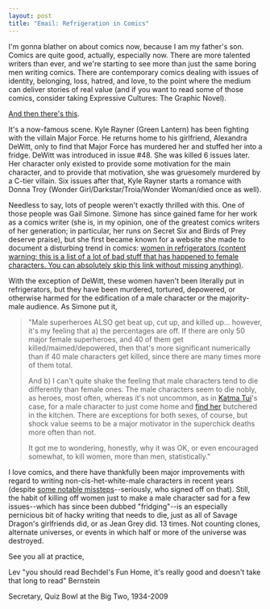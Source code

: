```yaml
---
layout: post
title: "Email: Refrigeration in Comics"
---
```


I'm gonna blather on about comics now, because I am my father's son. Comics are quite good, actually, especially now. There are more talented writers than ever, and we're starting to see more than just the same boring men writing comics. There are contemporary comics dealing with issues of identity, belonging, loss, hatred, and love, to the point where the medium can deliver stories of real value (and if you want to read some of those comics, consider taking Expressive Cultures: The Graphic Novel).

[And then there's this](https://i.pinimg.com/originals/2d/30/b5/2d30b5854c7f49733a381c2be3c3750e.png).

It's a now-famous scene. Kyle Rayner (Green Lantern) has been fighting with the villain Major Force. He returns home to his girlfriend, Alexandra DeWitt, only to find that Major Force has murdered her and stuffed her into a fridge. DeWitt was introduced in issue #48. She was killed 6 issues later. Her character only existed to provide some motivation for the main character, and to provide that motivation, she was gruesomely murdered by a C-tier villain. Six issues after that, Kyle Rayner starts a romance with Donna Troy (Wonder Girl/Darkstar/Troia/Wonder Woman/died once as well).

Needless to say, lots of people weren't exactly thrilled with this. One of those people was Gail Simone. Simone has since gained fame for her work as a comics writer (she is, in my opinion, one of the greatest comics writers of her generation; in particular, her runs on Secret Six and Birds of Prey deserve praise), but she first became known for a website she made to document a disturbing trend in comics: [women in refrigerators (content warning: this is a list of a lot of bad stuff that has happened to female characters. You can absolutely skip this link without missing anything)](https://lby3.com/wir/women.html).

With the exception of DeWitt, these women haven't been literally put in refrigerators, but they have been murdered, tortured, depowered, or otherwise harmed for the edification of a male character or the majority-male audience. As Simone put it,

>"Male superheroes ALSO get beat up, cut up, and killed up... however, it's my feeling that a) the percentages are off. If there are only 50 major female superheroes, and 40 of them get killed/maimed/depowered, then that's more significant numerically than if 40 male characters get killed, since there are many times more of them total.
>
>And b) I can't quite shake the feeling that male characters tend to die differently than female ones. The male characters seem to die nobly, as heroes, most often, whereas it's not uncommon, as in [Katma Tui](https://preview.redd.it/gijznbhii9i91.png?width=544&format=png&auto=webp&s=18c7fe2c8cea38a8205b1e9c42f0e4400ce7136c)'s case, for a male character to just come home and [find her](https://static3.cbrimages.com/wordpress/wp-content/uploads/2019/01/action-comics-601-3.jpg?q=50&fit=crop&w=740&h=1106) butchered in the kitchen. There are exceptions for both sexes, of course, but shock value seems to be a major motivator in the superchick deaths more often than not.
>
>It got me to wondering, honestly, why it was OK, or even encouraged somewhat, to kill women, more than men, statistically."

I love comics, and there have thankfully been major improvements with regard to writing non-cis-het-white-male characters in recent years (despite [some notable missteps](https://www.themarysue.com/new-warriors-snowflake-safespace-mixed-response/)--seriously, who signed off on that). Still, the habit of killing off women just to make a male character sad for a few issues--which has since been dubbed "fridging"--is an especially pernicious bit of hacky writing that needs to die, just as all of Savage Dragon's girlfriends did, or as Jean Grey did. 13 times. Not counting clones, alternate universes, or events in which half or more of the universe was destroyed.

See you all at practice,

Lev "you should read Bechdel's Fun Home, it's really good and doesn't take that long to read" Bernstein

Secretary, Quiz Bowl at the Big Two, 1934-2009